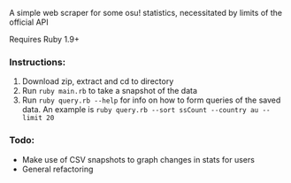 A simple web scraper for some osu! statistics, necessitated by limits of the official API

Requires Ruby 1.9+

### Instructions:
1. Download zip, extract and cd to directory
2. Run `ruby main.rb` to take a snapshot of the data
3. Run `ruby query.rb --help` for info on how to form queries of the saved data.  An example is `ruby query.rb --sort ssCount --country au --limit 20`

### Todo:
* Make use of CSV snapshots to graph changes in stats for users
* General refactoring